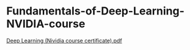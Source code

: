 # Fundamentals-of-Deep-Learning-NVIDIA-course
[Deep Learning (Nividia course certificate).pdf](https://github.com/yash-meshram/Fundamentals-of-Deep-Learning-NVIDIA-course/files/6926178/Deep.Learning.Nividia.course.certificate.pdf)
